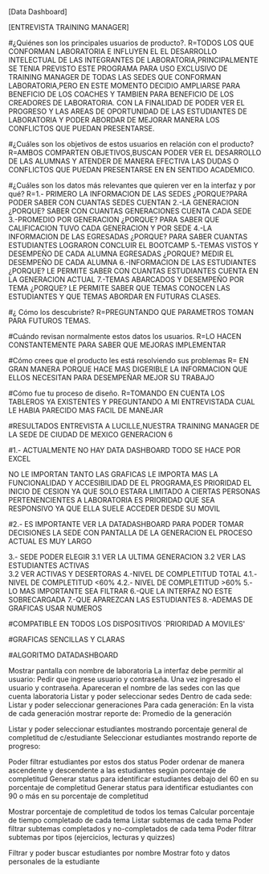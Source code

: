 [Data Dashboard]


[ENTREVISTA TRAINING MANAGER]

#¿Quiénes son los principales usuarios de producto?.
R=TODOS LOS QUE CONFORMAN LABORATORIA  E INFLUYEN EL EL DESARROLLO INTELECTUAL
DE LAS INTEGRANTES DE LABORATORIA,PRINCIPALMENTE SE TENIA PREVISTO
ESTE PROGRAMA PARA USO EXCLUSIVO DE TRAINING MANAGER DE TODAS LAS SEDES 
QUE CONFORMAN LABORATORIA,PERO EN ESTE MOMENTO DECIDIO AMPLIARSE
PARA BENEFICIO DE LOS COACHES  Y TAMBIEN PARA BENEFICIO DE LOS CREADORES DE LABORATORIA.
CON LA FINALIDAD DE PODER VER EL PROGRESO Y LAS AREAS DE OPORTUNIDAD DE LAS 
ESTUDIANTES DE LABORATORIA Y PODER ABORDAR DE MEJORAR MANERA LOS CONFLICTOS QUE PUEDAN
PRESENTARSE.

#¿Cuáles son los objetivos de estos usuarios en relación con el producto?
R=AMBOS COMPARTEN OBJETIVOS,BUSCAN PODER VER EL DESARROLLO DE LAS ALUMNAS 
Y ATENDER DE MANERA EFECTIVA LAS DUDAS O CONFLICTOS QUE PUEDAN PRESENTARSE 
EN EN SENTIDO ACADEMICO. 

#¿Cuáles son los datos más relevantes que quieren ver en la interfaz y
por qué?
R=1.- PRIMERO LA INFORMACION DE LAS SEDES ¿PORQUE?PARA PODER SABER CON CUANTAS SEDES CUENTAN
2.-LA GENERACION ¿PORQUE? SABER CON CUANTAS GENERACIONES CUENTA CADA SEDE
3.-PROMEDIO POR GENERACION ¿PORQUE? PARA SABER QUE CALIFICACION TUVO CADA GENERACION Y POR SEDE 
4.-LA INFORMACION DE LAS EGRESADAS ¿PORQUE? PARA SABER CUANTAS  ESTUDIANTES LOGRARON CONCLUIR EL BOOTCAMP
5.-TEMAS VISTOS Y DESEMPEÑO DE CADA ALUMNA EGRESADAS ¿PORQUE? MEDIR EL DESEMPEÑO DE CADA ALUMNA
6.-INFORMACION DE LAS ESTUDIANTES ¿PORQUE? LE PERMITE SABER CON CUANTAS ESTUDIANTES CUENTA EN LA
 GENERACION ACTUAL
7.-TEMAS ABARCADOS Y DESEMPEÑO POR TEMA ¿PORQUE? LE PERMITE SABER QUE TEMAS CONOCEN LAS ESTUDIANTES
 Y QUE TEMAS ABORDAR EN FUTURAS CLASES.


#¿ Cómo los descubriste?
R=PREGUNTANDO QUE PARAMETROS TOMAN PARA FUTUROS TEMAS.

#Cuándo revisan normalmente estos datos los usuarios.
R=LO HACEN CONSTANTEMENTE PARA SABER QUE MEJORAS IMPLEMENTAR

#Cómo crees que el producto les está resolviendo sus problemas
R= EN GRAN MANERA PORQUE HACE MAS DIGERIBLE LA INFORMACION QUE ELLOS NECESITAN 
PARA DESEMPEÑAR MEJOR SU TRABAJO

#Cómo fue tu proceso de diseño.
R=TOMANDO EN CUENTA LOS TABLEROS YA EXISTENTES Y  PREGUNTANDO A MI ENTREVISTADA 
CUAL LE HABIA PARECIDO MAS FACIL DE MANEJAR 

#RESULTADOS ENTREVISTA A LUCILLE,NUESTRA TRAINING MANAGER DE LA SEDE DE CIUDAD DE MEXICO GENERACION 6

#1.- ACTUALMENTE NO HAY DATA DASHBOARD TODO SE HACE POR EXCEL 

NO LE IMPORTAN TANTO LAS GRAFICAS LE IMPORTA MAS LA FUNCIONALIDAD 
Y ACCESIBILIDAD DE EL PROGRAMA,ES PRIORIDAD EL INICIO DE CESION 
YA QUE SOLO ESTARA LIMITADO A CIERTAS PERSONAS PERTENENCIENTES A LABORATORIA
ES PRIORIDAD QUE SEA RESPONSIVO  YA QUE ELLA SUELE ACCEDER DESDE SU MOVIL

#2.- ES IMPORTANTE VER LA DATADASHBOARD PARA PODER TOMAR DECISIONES
LA SEDE  CON PANTALLA DE LA GENERACION
 EL PROCESO ACTUAL ES MUY LARGO 


 3.- SEDE PODER ELEGIR 
 3.1 VER LA ULTIMA GENERACION
 3.2 VER LAS ESTUDIANTES ACTIVAS  
 3.2 VER ACTIVAS Y DESERTORAS
 4.-NIVEL DE COMPLETITUD TOTAL
 4.1.- NIVEL DE COMPLETITUD <60%
 4.2.- NIVEL DE COMPLETITUD >60%
5.-LO MAS IMPORTANTE SEA FILTRAR
6.-QUE LA INTERFAZ NO ESTE SOBRECARGADA
7.-QUE APAREZCAN LAS ESTUDIANTES
8.-ADEMAS DE GRAFICAS USAR NUMEROS

#COMPATIBLE EN TODOS LOS DISPOSITIVOS ´PRIORIDAD A MOVILES'


#GRAFICAS SENCILLAS Y CLARAS



#ALGORITMO DATADASHBOARD

Mostrar pantalla con nombre de laboratoria
La interfaz debe permitir al usuario:
Pedir que ingrese usuario y contraseña.
Una vez ingresado el usuario y contraseña.
Apareceran el nombre de  las sedes con las que cuenta laboratoria
Listar y poder seleccionar sedes
Dentro de cada sede:
Listar y poder seleccionar generaciones
Para cada generación:
En la vista de cada generación mostrar reporte de:
Promedio de la generación


Listar y poder seleccionar estudiantes mostrando porcentaje general de completitud de c/estudiante
Seleccionar estudiantes mostrando reporte de progreso:

Poder filtrar estudiantes por estos dos status
Poder ordenar de manera ascendente y descendente a las estudiantes según porcentaje de completitud
Generar status para identificar estudiantes debajo del 60 en su porcentaje de completitud
Generar status para identificar estudiantes con 90 o más en su porcentaje de completitud


Mostrar porcentaje de completitud de todos los temas
Calcular porcentaje de tiempo completado de cada tema
Listar subtemas de cada tema
Poder filtrar subtemas completados y no-completados de cada tema
Poder filtrar subtemas por tipos (ejercicios, lecturas y quizzes)

Filtrar y poder buscar estudiantes por nombre
Mostrar foto y datos personales de la estudiante


